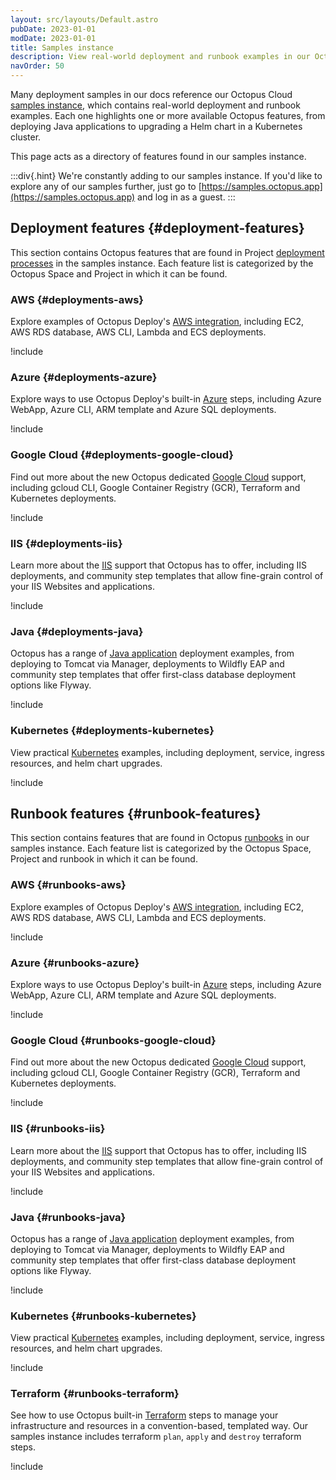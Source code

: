 ```yaml
---
layout: src/layouts/Default.astro
pubDate: 2023-01-01
modDate: 2023-01-01
title: Samples instance
description: View real-world deployment and runbook examples in our Octopus Cloud samples instance - https://samples.octopus.app
navOrder: 50
---
```


Many deployment samples in our docs reference our Octopus Cloud [samples instance](https://samples.octopus.app), which contains real-world deployment and runbook examples. Each one highlights one or more available Octopus features, from deploying Java applications to upgrading a Helm chart in a Kubernetes cluster.

This page acts as a directory of features found in our samples instance.

:::div{.hint}
We're constantly adding to our samples instance. If you'd like to explore any of our samples further, just go to [https://samples.octopus.app](https://samples.octopus.app) and log in as a guest.
:::

## Deployment features {#deployment-features}

This section contains Octopus features that are found in Project [deployment processes](/docs/projects/deployment-process) in the samples instance. Each feature list is categorized by the Octopus Space and Project in which it can be found.

### AWS {#deployments-aws}

Explore examples of Octopus Deploy's [AWS integration](/docs/deployments/aws), including EC2, AWS RDS database, AWS CLI, Lambda and ECS deployments.

!include <samples-aws-deployment-feature-list>

### Azure {#deployments-azure}

Explore ways to use Octopus Deploy's built-in [Azure](/docs/deployments/azure) steps, including Azure WebApp, Azure CLI, ARM template and Azure SQL deployments.

!include <samples-azure-deployment-feature-list>

### Google Cloud {#deployments-google-cloud}

Find out more about the new Octopus dedicated [Google Cloud](/docs/deployments/google-cloud) support, including gcloud CLI, Google Container Registry (GCR), Terraform and Kubernetes deployments.

!include <samples-google-cloud-deployment-feature-list>

### IIS {#deployments-iis}

Learn more about the [IIS](/docs/deployments/windows/iis-websites-and-application-pools) support that Octopus has to offer, including IIS deployments, and community step templates that allow fine-grain control of your IIS Websites and applications.

!include <samples-iis-deployment-feature-list>

### Java {#deployments-java}

Octopus has a range of [Java application](/docs/deployments/java) deployment examples, from deploying to Tomcat via Manager, deployments to Wildfly EAP and community step templates that offer first-class database deployment options like Flyway.

!include <samples-java-deployment-feature-list>

### Kubernetes {#deployments-kubernetes}

View practical [Kubernetes](/docs/deployments/kubernetes) examples, including deployment, service, ingress resources, and helm chart upgrades.

!include <samples-kubernetes-deployment-feature-list>

## Runbook features {#runbook-features}

This section contains features that are found in Octopus [runbooks](/docs/runbooks) in our samples instance. Each feature list is categorized by the Octopus Space, Project and runbook in which it can be found.

### AWS {#runbooks-aws}

Explore examples of Octopus Deploy's [AWS integration](/docs/deployments/aws), including EC2, AWS RDS database, AWS CLI, Lambda and ECS deployments.

!include <samples-aws-runbook-feature-list>

### Azure {#runbooks-azure}

Explore ways to use Octopus Deploy's built-in [Azure](/docs/deployments/azure) steps, including Azure WebApp, Azure CLI, ARM template and Azure SQL deployments.

!include <samples-azure-runbook-feature-list>

### Google Cloud {#runbooks-google-cloud}

Find out more about the new Octopus dedicated [Google Cloud](/docs/deployments/google-cloud) support, including gcloud CLI, Google Container Registry (GCR), Terraform and Kubernetes deployments.

!include <samples-google-cloud-runbook-feature-list>

### IIS {#runbooks-iis}

Learn more about the [IIS](/docs/deployments/windows/iis-websites-and-application-pools) support that Octopus has to offer, including IIS deployments, and community step templates that allow fine-grain control of your IIS Websites and applications.

!include <samples-iis-runbook-feature-list>

### Java {#runbooks-java}

Octopus has a range of [Java application](/docs/deployments/java) deployment examples, from deploying to Tomcat via Manager, deployments to Wildfly EAP and community step templates that offer first-class database deployment options like Flyway.

!include <samples-java-runbook-feature-list>

### Kubernetes {#runbooks-kubernetes}

View practical [Kubernetes](/docs/deployments/kubernetes) examples, including deployment, service, ingress resources, and helm chart upgrades.

!include <samples-kubernetes-runbook-feature-list>

### Terraform {#runbooks-terraform}

See how to use Octopus built-in [Terraform](/docs/deployments/terraform) steps to manage your infrastructure and resources in a convention-based, templated way. Our samples instance includes terraform `plan`, `apply` and `destroy` terraform steps.

!include <samples-terraform-runbook-feature-list>
